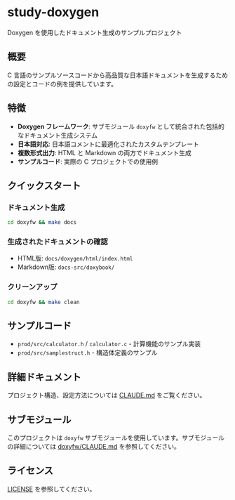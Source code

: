 # study-doxygen

Doxygen を使用したドキュメント生成のサンプルプロジェクト

## 概要

C 言語のサンプルソースコードから高品質な日本語ドキュメントを生成するための設定とコードの例を提供しています。

## 特徴

- **Doxygen フレームワーク**: サブモジュール `doxyfw` として統合された包括的なドキュメント生成システム
- **日本語対応**: 日本語コメントに最適化されたカスタムテンプレート
- **複数形式出力**: HTML と Markdown の両方でドキュメント生成
- **サンプルコード**: 実際の C プロジェクトでの使用例

## クイックスタート

### ドキュメント生成

```bash
cd doxyfw && make docs
```

### 生成されたドキュメントの確認

- HTML版: `docs/doxygen/html/index.html`
- Markdown版: `docs-src/doxybook/`

### クリーンアップ

```bash
cd doxyfw && make clean
```

## サンプルコード

- `prod/src/calculator.h` / `calculator.c` - 計算機能のサンプル実装
- `prod/src/samplestruct.h` - 構造体定義のサンプル

## 詳細ドキュメント

プロジェクト構造、設定方法については [CLAUDE.md](./CLAUDE.md) をご覧ください。

## サブモジュール

このプロジェクトは `doxyfw` サブモジュールを使用しています。サブモジュールの詳細については [doxyfw/CLAUDE.md](./doxyfw/CLAUDE.md) を参照してください。

## ライセンス

[LICENSE](./LICENSE) を参照してください。
